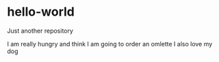 # hello-world
Just another repository

I am really hungry and think I am going to order an omlette
I also love my dog
